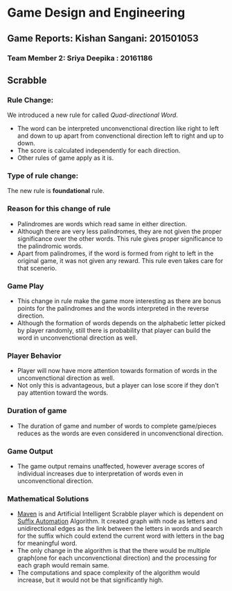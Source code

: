 
# Game Design and Engineering

## Game Reports: Kishan Sangani: 201501053
### Team Member 2: Sriya Deepika : 20161186

## Scrabble

### Rule Change:

We introduced a new rule for called _Quad-directional Word_.

- The word can be interpreted unconvenctional direction like right to left and down to up apart from convenctional direction left to right and up to down.
- The score is calculated independently for each direction.
- Other rules of game apply as it is.

### Type of rule change:

The new rule is **foundational** rule.

### Reason for this change of rule

- Palindromes are words which read same in either direction.
- Although there are very less palindromes, they are not given the proper significance over the other words. This rule gives proper significance to the palindromic words.
- Apart from palindromes, if the word is formed from right to left in the original game, it was not given any reward. This rule even takes care for that scenerio.

### Game Play
- This change in rule make the game more interesting as there are bonus points for the palindromes and the words interpreted in the reverse direction.
- Although the formation of words depends on the alphabetic letter picked by player randomly, still there is probability that player can build the word in unconvenctional direction as well.

### Player Behavior
- Player will now have more attention towards formation of words in the unconvenctional direction as well.
- Not only this is advantageous, but a player can lose score if they don't pay attention toward the words.

### Duration of game
- The duration of game and number of words to complete game/pieces reduces as the words are even considered in unconvenctional direction.

### Game Output
- The game output remains unaffected, however average scores of individual increases due to interpretation of words even in unconvenctional direction.

### Mathematical Solutions
- [Maven](https://en.wikipedia.org/wiki/Maven_(Scrabble)) is and Artificial Intelligent Scrabble player which is dependent on [Suffix Automation](https://en.wikipedia.org/wiki/Suffix_automaton) Algorithm. It created graph with node as letters and unidirectional edges as the link between the letters in words and search for the suffix which could extend the current word with letters in the bag for meaningful word.
- The only change in the algorithm is that the there would be multiple graph(one for each unconvenctional direction) and the processing for each graph would remain same.
 - The computations and space complexity of the algorithm would increase, but it would not be that significantly high.
